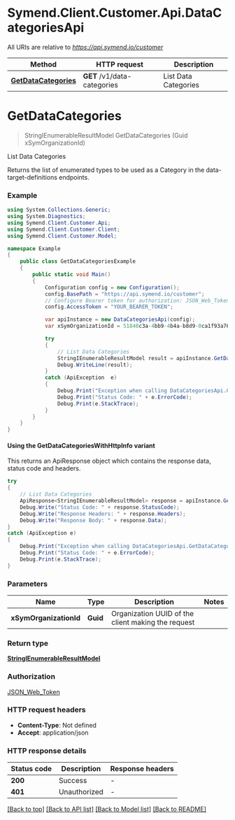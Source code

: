 # Symend.Client.Customer.Api.DataCategoriesApi

All URIs are relative to *https://api.symend.io/customer*

| Method | HTTP request | Description |
|--------|--------------|-------------|
| [**GetDataCategories**](DataCategoriesApi.md#getdatacategories) | **GET** /v1/data-categories | List Data Categories |

<a id="getdatacategories"></a>
# **GetDataCategories**
> StringIEnumerableResultModel GetDataCategories (Guid xSymOrganizationId)

List Data Categories

Returns the list of enumerated types to be used as a Category in the data-target-definitions endpoints.

### Example
```csharp
using System.Collections.Generic;
using System.Diagnostics;
using Symend.Client.Customer.Api;
using Symend.Client.Customer.Client;
using Symend.Client.Customer.Model;

namespace Example
{
    public class GetDataCategoriesExample
    {
        public static void Main()
        {
            Configuration config = new Configuration();
            config.BasePath = "https://api.symend.io/customer";
            // Configure Bearer token for authorization: JSON_Web_Token
            config.AccessToken = "YOUR_BEARER_TOKEN";

            var apiInstance = new DataCategoriesApi(config);
            var xSymOrganizationId = 51840c3a-4bb9-4b4a-b8d9-0ca1f93a76a7;  // Guid | Organization UUID of the client making the request

            try
            {
                // List Data Categories
                StringIEnumerableResultModel result = apiInstance.GetDataCategories(xSymOrganizationId);
                Debug.WriteLine(result);
            }
            catch (ApiException  e)
            {
                Debug.Print("Exception when calling DataCategoriesApi.GetDataCategories: " + e.Message);
                Debug.Print("Status Code: " + e.ErrorCode);
                Debug.Print(e.StackTrace);
            }
        }
    }
}
```

#### Using the GetDataCategoriesWithHttpInfo variant
This returns an ApiResponse object which contains the response data, status code and headers.

```csharp
try
{
    // List Data Categories
    ApiResponse<StringIEnumerableResultModel> response = apiInstance.GetDataCategoriesWithHttpInfo(xSymOrganizationId);
    Debug.Write("Status Code: " + response.StatusCode);
    Debug.Write("Response Headers: " + response.Headers);
    Debug.Write("Response Body: " + response.Data);
}
catch (ApiException e)
{
    Debug.Print("Exception when calling DataCategoriesApi.GetDataCategoriesWithHttpInfo: " + e.Message);
    Debug.Print("Status Code: " + e.ErrorCode);
    Debug.Print(e.StackTrace);
}
```

### Parameters

| Name | Type | Description | Notes |
|------|------|-------------|-------|
| **xSymOrganizationId** | **Guid** | Organization UUID of the client making the request |  |

### Return type

[**StringIEnumerableResultModel**](StringIEnumerableResultModel.md)

### Authorization

[JSON_Web_Token](../README.md#JSON_Web_Token)

### HTTP request headers

 - **Content-Type**: Not defined
 - **Accept**: application/json


### HTTP response details
| Status code | Description | Response headers |
|-------------|-------------|------------------|
| **200** | Success |  -  |
| **401** | Unauthorized |  -  |

[[Back to top]](#) [[Back to API list]](../README.md#documentation-for-api-endpoints) [[Back to Model list]](../README.md#documentation-for-models) [[Back to README]](../README.md)

